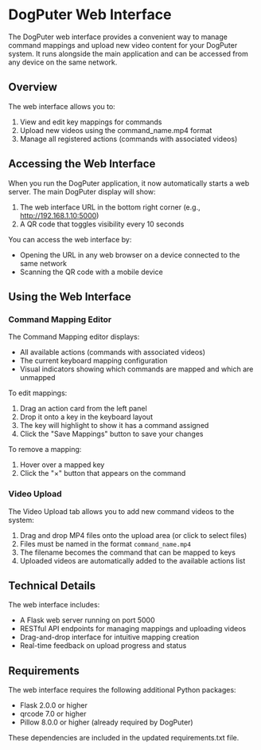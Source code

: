 # DogPuter Web Interface

The DogPuter web interface provides a convenient way to manage command mappings and upload new video content for your DogPuter system. It runs alongside the main application and can be accessed from any device on the same network.

## Overview

The web interface allows you to:

1. View and edit key mappings for commands
2. Upload new videos using the command_name.mp4 format
3. Manage all registered actions (commands with associated videos)

## Accessing the Web Interface

When you run the DogPuter application, it now automatically starts a web server. The main DogPuter display will show:

1. The web interface URL in the bottom right corner (e.g., http://192.168.1.10:5000)
2. A QR code that toggles visibility every 10 seconds

You can access the web interface by:
- Opening the URL in any web browser on a device connected to the same network
- Scanning the QR code with a mobile device

## Using the Web Interface

### Command Mapping Editor

The Command Mapping editor displays:

- All available actions (commands with associated videos)
- The current keyboard mapping configuration
- Visual indicators showing which commands are mapped and which are unmapped

To edit mappings:
1. Drag an action card from the left panel
2. Drop it onto a key in the keyboard layout
3. The key will highlight to show it has a command assigned
4. Click the "Save Mappings" button to save your changes

To remove a mapping:
1. Hover over a mapped key
2. Click the "×" button that appears on the command

### Video Upload

The Video Upload tab allows you to add new command videos to the system:

1. Drag and drop MP4 files onto the upload area (or click to select files)
2. Files must be named in the format `command_name.mp4`
3. The filename becomes the command that can be mapped to keys
4. Uploaded videos are automatically added to the available actions list

## Technical Details

The web interface includes:

- A Flask web server running on port 5000
- RESTful API endpoints for managing mappings and uploading videos
- Drag-and-drop interface for intuitive mapping creation
- Real-time feedback on upload progress and status

## Requirements

The web interface requires the following additional Python packages:
- Flask 2.0.0 or higher
- qrcode 7.0 or higher
- Pillow 8.0.0 or higher (already required by DogPuter)

These dependencies are included in the updated requirements.txt file.
